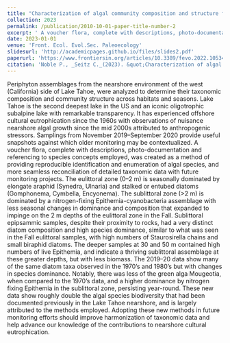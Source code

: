 ```yaml
---
title: "Characterization of algal community composition and structure from the nearshore environment, Lake Tahoe (United States)"
collection: 2023
permalink: /publication/2010-10-01-paper-title-number-2
excerpt: ' A voucher flora, complete with descriptions, photo-documentation and referencing to species concepts employed, was created as a method of providing reproducible identification and enumeration of algal species, and more seamless reconciliation of detailed taxonomic data with future monitoring projects.'
date: 2023-01-01
venue: 'Front. Ecol. Evol.Sec. Paleoecology'
slidesurl: 'http://academicpages.github.io/files/slides2.pdf'
paperurl: 'https://www.frontiersin.org/articles/10.3389/fevo.2022.1053499/full'
citation: 'Noble P., _Seitz C._(2023). &quot;Characterization of algal community composition and structure from the nearshore environment, Lake Tahoe (United States).&quot; <i>Front. Ecol. Evol.Sec. Paleoecology</i>. 10.'
---
```


Periphyton assemblages from the nearshore environment of the west (California) side of Lake Tahoe, were analyzed to determine their taxonomic composition and community structure across habitats and seasons. Lake Tahoe is the second deepest lake in the US and an iconic oligotrophic subalpine lake with remarkable transparency. It has experienced offshore cultural eutrophication since the 1960s with observations of nuisance nearshore algal growth since the mid 2000s attributed to anthropogenic stressors. Samplings from November 2019–September 2020 provide useful snapshots against which older monitoring may be contextualized. A voucher flora, complete with descriptions, photo-documentation and referencing to species concepts employed, was created as a method of providing reproducible identification and enumeration of algal species, and more seamless reconciliation of detailed taxonomic data with future monitoring projects. The eulittoral zone (0–2 m) is seasonally dominated by elongate araphid (Synedra, Ulnaria) and stalked or entubed diatoms (Gomphonema, Cymbella, Encyonema). The sublittoral zone (>2 m) is dominated by a nitrogen-fixing Epithemia-cyanobacteria assemblage with less seasonal changes in dominance and composition that expanded to impinge on the 2 m depths of the eulittoral zone in the Fall. Sublittoral epipsammic samples, despite their proximity to rocks, had a very distinct diatom composition and high species dominance, similar to what was seen in the Fall eulittoral samples, with high numbers of Staurosirella chains and small biraphid diatoms. The deeper samples at 30 and 50 m contained high numbers of live Epithemia, and indicate a thriving sublittoral assemblage at these greater depths, but with less biomass. The 2019–20 data show many of the same diatom taxa observed in the 1970’s and 1980’s but with changes in species dominance. Notably, there was less of the green alga Mougeotia, when compared to the 1970’s data, and a higher dominance by nitrogen fixing Epithemia in the sublittoral zone, persisting year-round. These new data show roughly double the algal species biodiversity that had been documented previously in the Lake Tahoe nearshore, and is largely attributed to the methods employed. Adopting these new methods in future monitoring efforts should improve harmonization of taxonomic data and help advance our knowledge of the contributions to nearshore cultural eutrophication.


